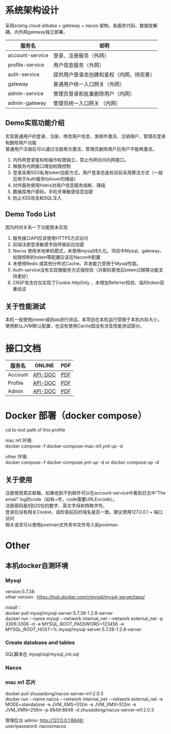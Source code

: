 # 系统架构设计

采用srping cloud alibaba + gateway + nacos 架构，各服务代码、数据库解耦。内外网gateway独立部署。  

| 服务名          | 说明                        |
| --------------- | --------------------------- |
| account-service | 登录、注册服务（外网）             |
| profile-service | 用户信息服务（外网）                |
| auth-service    | 提供用户登录态创建和鉴权（内网，待完善） |
| gateway    | 普通用户统一入口网关（外网） |
| admin-service    | 管理员登录和批量删除用户（内网） |__
| admin-gateway    | 管理员统一入口网关 （内网）|

## Demo实现功能介绍

实现普通用户的登录、注册、修改用户信息、发邮件激活、注销用户，管理员登录和删除用户功能  
普通用户注销后可以通过注册再次激活，管理员删除用户后用户不能再激活。
1. 内外网登录鉴权和操作权限独立，禁止外网访问内网接口。
2. 微服务内网接口增加权限控制
3. 登录采用SSO私有token加密方式。用户登录态鉴权目前采用算法方式（一般应用于Auth服务failover的降级）
4. 对外服务使用Hstrix对用户信息服务熔断、降级
5. 数据库用户密码，手机号等敏感信息加密
6. 防止XSS攻击和SQL注入

## Demo Todo List

因为时间关系一下功能暂未实现  
1. 服务接口API应该使用HTTPS方式访问  
2. 前端注册登录敏感字段传输前应加密
3. Nacos 使用本地单机模式，未使用mysql持久化。项目中Mysql、gateway、权限控制的token等配置应该在Nacos中配置
4. 未使用Redis 或其他分布式Cache。并发能力受限于Mysql性能。
5. Auth-service没有实现微服务方式强校验（对密码更改后token过期等功能支持更好）
6. CRSF攻击仅仅实现了Cookie httpOnly ，未增加Referrer校验、临时token双重验证

## 关于性能测试

本机一般使用jmeter或则ab进行测试。本项目在本机运行受限于本机内存大小，使用默认JVM默认配置，也没有使用Cache固没有涉及性能测试部分。 

# 接口文档

| 服务名  | ONLINE                                                       | PDF                                                          |
| ------- | ------------------------------------------------------------ | ------------------------------------------------------------ |
| Account | [API-DOC](https://github.com/ThomasLeet/spring-cloud-reglogin/blob/main/doc/Account%20REST%20API.md) | [PDF](https://github.com/ThomasLeet/spring-cloud-reglogin/blob/main/doc/Account%20REST%20API.pdf) |
| Profile | [API-DOC](https://github.com/ThomasLeet/spring-cloud-reglogin/blob/main/doc/Profile%20REST%20API.md) | [PDF](https://github.com/ThomasLeet/spring-cloud-reglogin/blob/main/doc/Profile%20REST%20API.pdf) |
| Admin   | [API-DOC](https://github.com/ThomasLeet/spring-cloud-reglogin/blob/main/doc/Admin%20REST%20API.md) | [PDF](https://github.com/ThomasLeet/spring-cloud-reglogin/blob/main/doc/Admin%20REST%20API.pdf) |


# Docker 部署（docker compose）
cd to root path of this profile  

mac m1 环境:    
docker compose -f docker-compose-mac-m1.yml  up -d  

other 环境:  
docker compose -f docker-compose.yml up -d   or   docker compose up -d

## 关于使用

注册使用真实邮箱，如果收到不到邮件可以在account-service中看到日志中"The email" log的code（如有+号，code需要URLEncode）。  
注册密码是8到20位的数字、英文字母和特殊字符。  
登录后没有相关Cookie，请检查前后的域名是否一致。建议使用127.0.0.1 + 端口访问   
相关请求可以使用postman文件夹中文件导入到postman.   

# Other

## 本机docker自测环境

### Mysql

version:5.7.38    
other version : https://hub.docker.com/r/mysql/mysql-server/tags/    

install：  
docker pull mysql/mysql-server:5.7.38-1.2.8-server  
docker run --name mysql  --network internal_net --network external_net -p 3306:3306 -d -e MYSQL_ROOT_PASSWORD=123456 -e MYSQL_ROOT_HOST=% mysql/mysql-server:5.7.38-1.2.8-server  

### Create database and tables
SQL脚本在 mysql/sql/mysql_init.sql

### Nacos

### mac m1 芯片

docker pull zhusaidong/nacos-server-m1:2.0.3  
docker run --name nacos --network internal_net --network external_net -e MODE=standalone -e JVM_XMS=512m -e JVM_XMX=512m -e JVM_XMN=256m -p 8848:8848 -d zhusaidong/nacos-server-m1:2.0.3  

管理后台
admin: http://127.0.0.1:8848/    
user/password: nacos/nacos   




